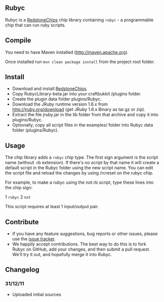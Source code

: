 Rubyc
-------
Rubyc is a [RedstoneChips](http://eisental.github.com/RedstoneChips) chip library containing `rubyc` - a programmable chip that can run ruby scripts.

Compile
---------
You need to have Maven installed (http://maven.apache.org). 

Once installed run `mvn clean package install` from the project root folder.

Install
-------
- Download and install [RedstoneChips](http://eisental.github.com/RedstoneChips).
- Copy RubycLibrary-beta.jar into your craftbukkit /plugins folder.
- Create the plugin data folder plugins/Rubyc.
- Download the JRuby runtime version 1.6.x from http://jruby.org/download (get JRuby 1.6.x Binary as tar.gz or zip).
- Extract the file jruby.jar in the lib folder from that archive and copy it into plugins/Rubyc.
- Optionally, copy all script files in the examples/ folder into Rubyc data folder (plugins/Rubyc).

Usage
-----
The chip library adds a `rubyc` chip type. 
The first sign argument is the script name (without .rb extension).
If there's no script by that name it will create a default script in the Rubyc folder using the new script name. 
You can edit the script file and reload the changes by using /rcreset on the rubyc chip. 

For example, to make a rubyc using the not.rb script, type these lines into the chip sign:

1 `rubyc`
2 `not`

This script requires at least 1 input/output pair.

Contribute
----------
- If you have any feature suggestions, bug reports or other issues, please use the [issue tracker](https://github.com/eisental/Rubyc/issues).
- We happily accept contributions. The best way to do this is to fork Rubyc on GitHub, add your changes, and then submit a pull request. We'll try it out, and hopefully merge it into Rubyc.

Changelog
---------

### 31/12/11
- Uploaded initial sources